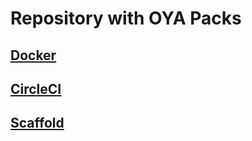 # Repository with OYA Packs

## [Docker](docker/README.md)
## [CircleCI](circleci/README.md)
## [Scaffold](scaffold/README.md)
